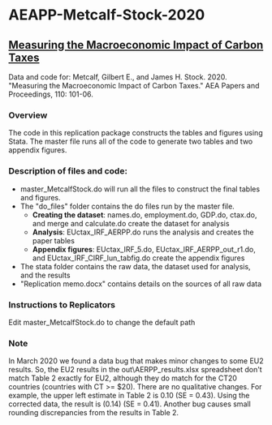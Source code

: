 # AEAPP-Metcalf-Stock-2020 
## [Measuring the Macroeconomic Impact of Carbon Taxes](https://www.aeaweb.org/articles?id=10.1257/pandp.20201081)
Data and code for: Metcalf, Gilbert E., and James H. Stock. 2020. "Measuring the Macroeconomic Impact of Carbon Taxes." AEA Papers and Proceedings, 110: 101-06.
### Overview
The code in this replication package constructs the tables and figures using Stata. The master file runs all of the code to generate two tables and two appendix figures.
### Description of files and code:
- master_MetcalfStock.do will run all the files to construct the final tables and figures.
- The "do_files" folder contains the do files run by the master file.
  - **Creating the dataset**: names.do, employment.do, GDP.do, ctax.do, and merge and calculate.do create the dataset for analysis
  - **Analysis**: EUctax_IRF_AERPP.do runs the analysis and creates the paper tables
  - **Appendix figures**: EUctax_IRF_5.do, EUctax_IRF_AERPP_out_r1.do, and EUctax_IRF_CIRF_lun_tabfig.do create the appendix figures
-  The stata folder contains the raw data, the dataset used for analysis, and the results
-  "Replication memo.docx" contains details on the sources of all raw data
### Instructions to Replicators
Edit master_MetcalfStock.do to change the default path
### Note
In March 2020 we found a data bug that makes minor changes to some EU2 results. So, the EU2 results in the out\AERPP_results.xlsx spreadsheet don't match Table 2 exactly for EU2, although they do match for the CT20 countries (countries with CT >= $20). There are no qualitative changes. For example, the upper left estimate in Table 2 is 0.10 (SE = 0.43). Using the corrected data, the result is (0.14) (SE = 0.41). 
Another bug causes small rounding discrepancies from the results in Table 2.

